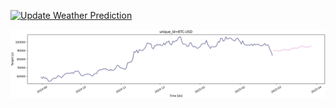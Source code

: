 [![Update Weather Prediction](https://github.com/CentreonLabs/demo-github-action-predictions/actions/workflows/schedule.yml/badge.svg)](https://github.com/CentreonLabs/demo-github-action-predictions/actions/workflows/schedule.yml)

![My Forecast](plot.png)